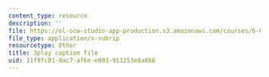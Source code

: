 ```yaml
---
content_type: resource
description: ''
file: https://ol-ocw-studio-app-production.s3.amazonaws.com/courses/6-042j-mathematics-for-computer-science-spring-2015/11f9fc019ac7af6ee803911253e8a868_KZ7jjLTQ9r4.srt
file_type: application/x-subrip
resourcetype: Other
title: 3play caption file
uid: 11f9fc01-9ac7-af6e-e803-911253e8a868
---
```

